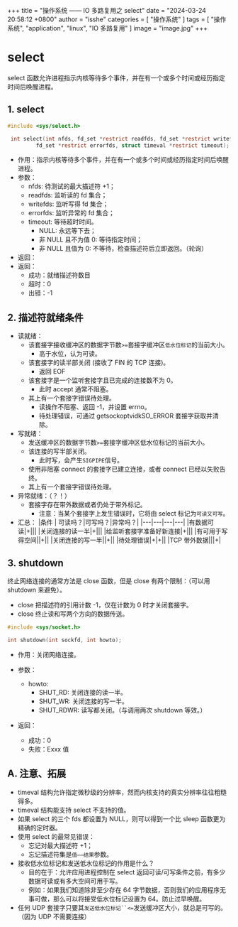 +++
title = "操作系统 —— IO 多路复用之 select"
date = "2024-03-24 20:58:12 +0800"
author = "isshe"
categories = [ "操作系统" ]
tags = [ "操作系统", "application", "linux", "IO 多路复用" ]
image = "image.jpg"
+++


# select
select 函数允许进程指示内核等待多个事件，并在有一个或多个时间或经历指定时间后唤醒进程。

## 1. select
```c
#include <sys/select.h>

 int select(int nfds, fd_set *restrict readfds, fd_set *restrict writefds,
         fd_set *restrict errorfds, struct timeval *restrict timeout);
```
* 作用：指示内核等待多个事件，并在有一个或多个时间或经历指定时间后唤醒进程。
* 参数：
    * nfds: 待测试的最大描述符 +1；
    * readfds: 监听读的 fd 集合；
    * writefds: 监听写得 fd 集合；
    * errorfds: 监听异常的 fd 集合；
    * timeout: 等待超时时间。
        * NULL: 永远等下去；
        * 非 NULL 且不为值 0: 等待指定时间；
        * 非 NULL 且值为 0: 不等待，检查描述符后立即返回。（轮询）
* 返回：
* 返回：
    * 成功：就绪描述符数目
    * 超时：0
    * 出错：-1

## 2. 描述符就绪条件
* 读就绪：
    * 该套接字接收缓冲区的数据字节数`>=`套接字缓冲区`低水位标记`的当前大小。
        * 高于水位，认为可读。
    * 该套接字的读半部关闭 (接收了 FIN 的 TCP 连接)。
        * 返回 EOF
    * 该套接字是一个监听套接字且已完成的连接数不为 0。
        * 此时 accept 通常不阻塞。
    * 其上有一个套接字错误待处理。
        * 读操作不阻塞、返回 -1，并设置 errno。
        * 待处理错误，可通过 getsockoptvidkSO_ERROR 套接字获取并清除。
* 写就绪：
    * 发送缓冲区的数据字节数`>=`套接字缓冲区低水位标记的当前大小。
    * 该连接的写半部关闭。
        * 此时写，会产生`SIGPIPE`信号。
    * 使用非阻塞 connect 的套接字已建立连接，或者 connect 已经以失败告终。
    * 其上有一个套接字错误待处理。
* 异常就绪：（？！）
    * 套接字存在带外数据或者仍处于带外标记。
        * 注意：当某个套接字上发生错误时，它将由 select 标记为`可读又可写`。
* 汇总：
|条件 | 可读吗？|可写吗？|异常吗？|
|---|---|---|---|
|有数据可读|+|||
|关闭连接的读一半|+|||
|给监听套接字准备好新连接|+|||
|有可用于写得空间||+||
|关闭连接的写一半||+||
|待处理错误|+|+||
|TCP 带外数据|||+|

## 3. shutdown
终止网络连接的通常方法是 close 函数，但是 close 有两个限制：（可以用 shutdown 来避免）。
* close 把描述符的引用计数 -1，仅在计数为 0 时才关闭套接字。
* close 终止读和写两个方向的数据传送。
```c
#include <sys/socket.h>

int shutdown(int sockfd, int howto);
```
* 作用：关闭网络连接。
* 参数：
    * howto:
        * SHUT_RD: 关闭连接的读一半。
        * SHUT_WR: 关闭连接的写一半。
        * SHUT_RDWR: 读写都关闭。（与调用两次 shutdown 等效。）

* 返回：
    * 成功：0
    * 失败：Exxx 值

## A. 注意、拓展
* timeval 结构允许指定微秒级的分辨率，然而内核支持的真实分辨率往往粗糙得多。
* timeval 结构能支持 select 不支持的值。
* 如果 select 的三个 fds 都设置为 NULL，则可以得到一个比 sleep 函数更为精确的定时器。
* 使用 select 的最常见错误：
    * 忘记对最大描述符 +1；
    * 忘记描述符集是`值——结果`参数。
* 接收低水位标记和发送低水位标记的作用是什么？
    * 目的在于：允许应用进程控制在 select 返回可读/可写条件之前，有多少数据可读或有多大空间可用于写。
    * 例如：如果我们知道除非至少存在 64 字节数据，否则我们的应用程序无事可做，那么可以将接受低水位标记设置为 64。防止过早唤醒。
* 任何 UDP 套接字只要其`发送低水位标记``<=`发送缓冲区大小，就总是可写的。（因为 UDP 不需要连接）
